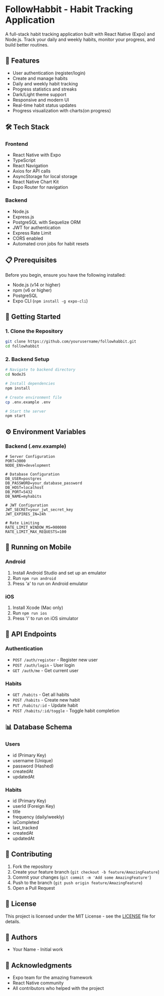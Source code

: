  # FollowHabbit - Habit Tracking Application

A full-stack habit tracking application built with React Native (Expo) and Node.js. Track your daily and weekly habits, monitor your progress, and build better routines.

## 🌟 Features

- User authentication (register/login)
- Create and manage habits
- Daily and weekly habit tracking
- Progress statistics and streaks
- Dark/Light theme support
- Responsive and modern UI
- Real-time habit status updates
- Progress visualization with charts(on progress)

## 🛠 Tech Stack

### Frontend
- React Native with Expo
- TypeScript
- React Navigation
- Axios for API calls
- AsyncStorage for local storage
- React Native Chart Kit
- Expo Router for navigation

### Backend
- Node.js
- Express.js
- PostgreSQL with Sequelize ORM
- JWT for authentication
- Express Rate Limit
- CORS enabled
- Automated cron jobs for habit resets

## 📋 Prerequisites

Before you begin, ensure you have the following installed:
- Node.js (v14 or higher)
- npm (v6 or higher)
- PostgreSQL
- Expo CLI (`npm install -g expo-cli`)

## 🚀 Getting Started

### 1. Clone the Repository

```bash
git clone https://github.com/yourusername/followhabbit.git
cd followhabbit
```

### 2. Backend Setup

```bash
# Navigate to backend directory
cd NodeJS

# Install dependencies
npm install

# Create environment file
cp .env.example .env

# Start the server
npm start
```

## ⚙️ Environment Variables

### Backend (.env.example)
```plaintext
# Server Configuration
PORT=3000
NODE_ENV=development

# Database Configuration
DB_USER=postgres
DB_PASSWORD=your_database_password
DB_HOST=localhost
DB_PORT=5432
DB_NAME=myhabits

# JWT Configuration
JWT_SECRET=your_jwt_secret_key
JWT_EXPIRES_IN=24h

# Rate Limiting
RATE_LIMIT_WINDOW_MS=900000
RATE_LIMIT_MAX_REQUESTS=100
```


## 📱 Running on Mobile

### Android
1. Install Android Studio and set up an emulator
2. Run `npm run android`
3. Press 'a' to run on Android emulator

### iOS
1. Install Xcode (Mac only)
2. Run `npm run ios`
3. Press 'i' to run on iOS simulator

## 🔄 API Endpoints

### Authentication
- `POST /auth/register` - Register new user
- `POST /auth/login` - User login
- `GET /auth/me` - Get current user

### Habits
- `GET /habits` - Get all habits
- `POST /habits` - Create new habit
- `PUT /habits/:id` - Update habit
- `POST /habits/:id/toggle` - Toggle habit completion

## 📊 Database Schema

### Users
- id (Primary Key)
- username (Unique)
- password (Hashed)
- createdAt
- updatedAt

### Habits
- id (Primary Key)
- userId (Foreign Key)
- title
- frequency (daily/weekly)
- isCompleted
- last_tracked
- createdAt
- updatedAt

## 🤝 Contributing

1. Fork the repository
2. Create your feature branch (`git checkout -b feature/AmazingFeature`)
3. Commit your changes (`git commit -m 'Add some AmazingFeature'`)
4. Push to the branch (`git push origin feature/AmazingFeature`)
5. Open a Pull Request

## 📝 License

This project is licensed under the MIT License - see the [LICENSE](LICENSE) file for details.

## 👥 Authors

- Your Name - Initial work

## 🙏 Acknowledgments

- Expo team for the amazing framework
- React Native community
- All contributors who helped with the project 
